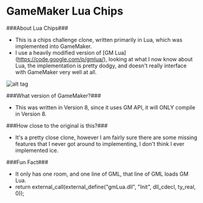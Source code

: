 GameMaker Lua Chips
=====

###About Lua Chips###
 - This is a chips challenge clone, written primarily in Lua, which was implemented into GameMaker.
 - I use a heavily modified version of [GM Lua] (https://code.google.com/p/gmlua/), looking at what I now know about Lua, the implementation is pretty dodgy, and doesn't really interface with GameMaker very well at all.

![alt tag](http://i.imgur.com/T7kTSbS.jpg)

###What version of GameMaker?###
 - This was written in Version 8, since it uses GM API, it will ONLY compile in Version 8.

###How close to the original is this?###
 - It's a pretty close clone, however I am fairly sure there are some missing features that I never got around to implementing, I don't think I ever implemented ice.

###Fun Fact###
 - It only has one room, and one line of GML, that line of GML loads GM Lua.
 - return external_call(external_define("gmLua.dll", "Init", dll_cdecl, ty_real, 0));